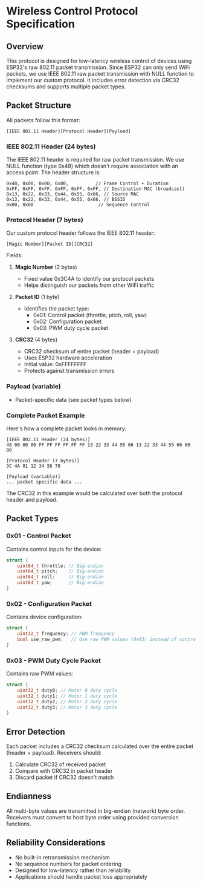 # Wireless Control Protocol Specification

## Overview
This protocol is designed for low-latency wireless control of devices using ESP32's raw 802.11 packet transmission. Since ESP32 can only send WiFi packets, we use IEEE 802.11 raw packet transmission with NULL function to implement our custom protocol. It includes error detection via CRC32 checksums and supports multiple packet types.

## Packet Structure
All packets follow this format:

```
[IEEE 802.11 Header][Protocol Header][Payload]
```

### IEEE 802.11 Header (24 bytes)
The IEEE 802.11 header is required for raw packet transmission. We use NULL function (type 0x48) which doesn't require association with an access point. The header structure is:

```
0x48, 0x00, 0x00, 0x00,          // Frame Control + Duration
0xFF, 0xFF, 0xFF, 0xFF, 0xFF, 0xFF, // Destination MAC (broadcast)
0x13, 0x22, 0x33, 0x44, 0x55, 0x66, // Source MAC
0x13, 0x22, 0x33, 0x44, 0x55, 0x66, // BSSID
0x00, 0x00                        // Sequence Control
```

### Protocol Header (7 bytes)
Our custom protocol header follows the IEEE 802.11 header:

```
[Magic Number][Packet ID][CRC32]
```

Fields:
   
1. **Magic Number** (2 bytes)
   - Fixed value 0x3C4A to identify our protocol packets
   - Helps distinguish our packets from other WiFi traffic
   
2. **Packet ID** (1 byte)
   - Identifies the packet type:
     - 0x01: Control packet (throttle, pitch, roll, yaw)
     - 0x02: Configuration packet
     - 0x03: PWM duty cycle packet
     
3. **CRC32** (4 bytes)
   - CRC32 checksum of entire packet (header + payload)
   - Uses ESP32 hardware acceleration
   - Initial value: 0xFFFFFFFF
   - Protects against transmission errors

### Payload (variable)
   - Packet-specific data (see packet types below)

### Complete Packet Example
Here's how a complete packet looks in memory:

```
[IEEE 802.11 Header (24 bytes)]
48 00 00 00 FF FF FF FF FF FF 13 22 33 44 55 66 13 22 33 44 55 66 00 00

[Protocol Header (7 bytes)]
3C 4A 01 12 34 56 78

[Payload (variable)]
... packet specific data ...
```

The CRC32 in this example would be calculated over both the protocol header and payload.

## Packet Types

### 0x01 - Control Packet
Contains control inputs for the device:
```c
struct {
    uint64_t throttle; // Big-endian
    uint64_t pitch;    // Big-endian
    uint64_t roll;     // Big-endian
    uint64_t yaw;      // Big-endian
}
```

### 0x02 - Configuration Packet
Contains device configuration:
```c
struct {
    uint32_t frequency; // PWM frequency
    bool use_raw_pwm;   // Use raw PWM values (0x03) instead of control inputs
}
```

### 0x03 - PWM Duty Cycle Packet
Contains raw PWM values:
```c
struct {
    uint32_t duty0; // Motor 0 duty cycle
    uint32_t duty1; // Motor 1 duty cycle
    uint32_t duty2; // Motor 2 duty cycle
    uint32_t duty3; // Motor 3 duty cycle
}
```

## Error Detection
Each packet includes a CRC32 checksum calculated over the entire packet (header + payload). Receivers should:
1. Calculate CRC32 of received packet
2. Compare with CRC32 in packet header
3. Discard packet if CRC32 doesn't match

## Endianness
All multi-byte values are transmitted in big-endian (network) byte order. Receivers must convert to host byte order using provided conversion functions.

## Reliability Considerations
- No built-in retransmission mechanism
- No sequence numbers for packet ordering
- Designed for low-latency rather than reliability
- Applications should handle packet loss appropriately
